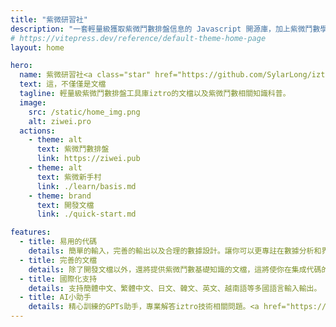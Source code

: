 ```yaml
---
title: "紫微研習社"
description: "一套輕量級獲取紫微鬥數排盤信息的 Javascript 開源庫，加上紫微鬥數學習和知識科普，打造一個適合大家的學習和使用紫微鬥數的專業平臺。"
# https://vitepress.dev/reference/default-theme-home-page
layout: home

hero:
  name: 紫微研習社<a class="star" href="https://github.com/SylarLong/iztro" target="_blank"><img src="https://img.shields.io/github/stars/sylarlong/iztro.svg?style=social&label=Star" alt="iztro" /></a>
  text: 這，不僅僅是文檔
  tagline: 輕量級紫微鬥數排盤工具庫iztro的文檔以及紫微鬥數相關知識科普。
  image:
    src: /static/home_img.png
    alt: ziwei.pro
  actions:
    - theme: alt
      text: 紫微鬥數排盤
      link: https://ziwei.pub
    - theme: alt
      text: 紫微新手村
      link: ./learn/basis.md
    - theme: brand
      text: 開發文檔
      link: ./quick-start.md

features:
  - title: 易用的代碼
    details: 簡單的輸入，完善的輸出以及合理的數據設計。讓你可以更專註在數據分析和界面設計上。
  - title: 完善的文檔
    details: 除了開發文檔以外，還將提供紫微鬥數基礎知識的文檔，這將使你在集成代碼的時候如虎添翼。
  - title: 國際化支持
    details: 支持簡體中文、繁體中文、日文、韓文、英文、越南語等多國語言輸入輸出。
  - title: AI小助手
    details: 精心訓練的GPTs助手，專業解答iztro技術相關問題。<a href="https://chat.openai.com/g/g-zddtmckHc-iztroxiao-zhu-shou" target="_blank">【點擊此處】</a>體驗(需魔法且開通GPT+)。
---
```

